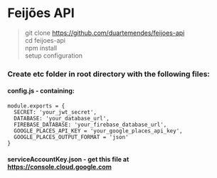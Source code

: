 # Feijões API
> git clone https://github.com/duartemendes/feijoes-api  
cd feijoes-api  
npm install  
setup configuration


### Create etc folder in root directory with the following files:
#### config.js - containing:
```
module.exports = {
  SECRET: 'your_jwt_secret',
  DATABASE: 'your_database_url',
  FIREBASE_DATABASE: 'your_firebase_database_url',
  GOOGLE_PLACES_API_KEY = 'your_google_places_api_key',
  GOOGLE_PLACES_OUTPUT_FORMAT = 'json'
}
```
#### serviceAccountKey.json - get this file at https://console.cloud.google.com
